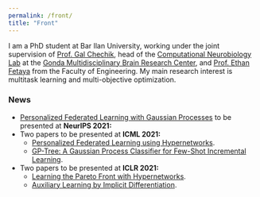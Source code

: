 ```yaml
---
permalink: /front/
title: "Front"
---
```


I am a PhD student at Bar Ilan University, working under the joint supervision of <a href="https://chechiklab.biu.ac.il/~gal/"> Prof. Gal Chechik</a>, head of the <a href="http://chechiklab.biu.ac.il/"> Computational Neurobiology Lab</a> at the <a href="http://www.gondabrain.biu.ac.il/">Gonda Multidisciplinary Brain Research Center</a>, and <a href="http://www.eng.biu.ac.il/fetayae/"> Prof. Ethan Fetaya</a> from the Faculty of Engineering. My main research interest is multitask learning and multi-objective optimization.

### News

- [Personalized Federated Learning with Gaussian Processes](https://arxiv.org/abs/2106.15482) to be presented at **NeurIPS 2021:**
- Two papers to be presented at **ICML 2021:**
	- [Personalized Federated Learning using Hypernetworks](https://avivsham.github.io/pfedhn/).
	- [GP-Tree: A Gaussian Process Classifier for Few-Shot Incremental Learning](https://arxiv.org/abs/2102.07868).
- Two papers to be presented at **ICLR 2021:**
	- [Learning the Pareto Front with Hypernetworks](https://avivnavon.github.io/ParetoHN/).
	- [Auxiliary Learning by Implicit Differentiation](https://avivnavon.github.io/AuxiLearn/).
